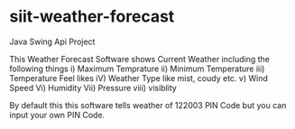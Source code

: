 # siit-weather-forecast
Java Swing Api Project

This Weather Forecast Software shows Current Weather including the following things
i) Maximum Temprature
ii) Minimum Temperature
iii) Temperature Feel likes
iV) Weather Type like mist, coudy etc.
v) Wind Speed
Vi) Humidity
Vii) Pressure
viii) visiblity

By default this this software tells weather of 122003 PIN Code but you can input your own PIN Code.
